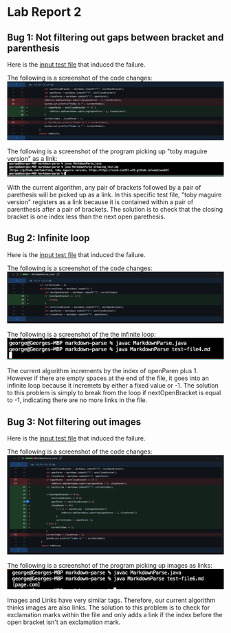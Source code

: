 # Lab Report 2

## Bug 1: Not filtering out gaps between bracket and parenthesis

Here is the [input test file](https://github.com/ghwusd/markdown-parse/blob/main/breaking_test.md)
that induced the failure. 

The following is a screenshot of the code changes:
![Image](Commit_1.png)

The following is a screenshot of the program picking up "toby maguire version" as a link:
![Image](Sympton_1.png)

With the current algorithm, any pair of brackets followed by a pair of parethesis will be picked up as a link.
In this specific test file, "toby maguire version" registers as a link because it is contained within a pair of parenthesis after a pair of brackets.
The solution is to check that the closing bracket is one index less than the next open parethesis.

## Bug 2: Infinite loop
Here is the [input test file](https://github.com/ghwusd/markdown-parse/blob/main/test-file4.md)
that induced the failure. 

The following is a screenshot of the code changes:
![Image](Commit_2.png)

The following is a screenshot of the the infinite loop:
![Image](Sympton_2.png)

The current algorithm increments by the index of openParen plus 1.
However if there are empty spaces at the end of the file, it goes into an infinite loop because it incremets by either a fixed value or -1.
The solution to this problem is simply to break from the loop if nextOpenBracket is equal to -1, indicating there are no more links in the file.

## Bug 3: Not filtering out images
Here is the [input test file](https://github.com/ghwusd/markdown-parse/blob/main/test-file6.md)
that induced the failure.

The following is a screenshot of the code changes:
![Image](Commit_3.png)

The following is a screenshot of the program picking up images as links:
![Image](Symptom_3.png)

Images and Links have very similar tags. Therefore, our current algorithm thinks images are also links.
The solution to this problem is to check for exclamation marks within the file and only adds a link if the index before the open bracket isn't an exclamation mark.

